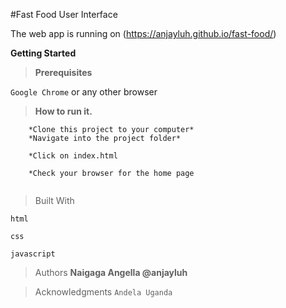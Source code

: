 #Fast Food User Interface

The web app is running on (https://anjayluh.github.io/fast-food/)

**Getting Started**

>**Prerequisites**

`Google Chrome` or any other browser

>**How to run it.**

```
    *Clone this project to your computer*
    *Navigate into the project folder*
    
    *Click on index.html
    
    *Check your browser for the home page
     
```

     
>Built With

    html
    
    css
    
    javascript
    

>Authors
    **Naigaga Angella @anjayluh**

>Acknowledgments
`Andela Uganda`
